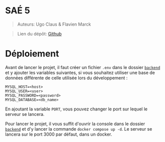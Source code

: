 # SAÉ 5

> Auteurs: Ugo Claus & Flavien Marck

> Lien du dépôt: [Github](https://github.com/flaw9/sae5)

# Déploiement

Avant de lancer le projet, il faut créer un fichier `.env` dans le dossier [`backend`](./backend) et y ajouter les variables suivantes, si vous souhaitez utiliser une base de données différente de celle utilisée lors du développement :

```env
MYSQL_HOST=<host>
MYSQL_USER=<user>
MYSQL_PASSWORD=<password>
MYSQL_DATABASE=<db_name>
```

En ajoutant la variable `PORT`, vous pouvez changer le port sur lequel le serveur se lancera.

Pour lancer le projet, il vous suffit d'ouvrir la console dans le dossier [`backend`](./backend) et d'y lancer la commande `docker compose up -d`. Le serveur se lancera sur le port 3000 par défaut, dans un docker.